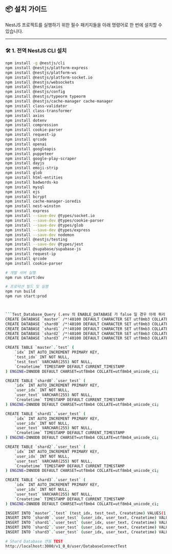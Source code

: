 ## 📦 설치 가이드

NestJS 프로젝트를 실행하기 위한 필수 패키지들을 아래 명령어로 한 번에 설치할 수 있습니다.

---

### 🛠️ 1. 전역 NestJS CLI 설치

```bash
npm install -g @nestjs/cli
npm install @nestjs/platform-express
npm install @nestjs/platform-ws
npm install @nestjs/platform-socket.io
npm install @nestjs/websockets
npm install @nestjs/axios
npm install @nestjs/config
npm install @nestjs/typeorm typeorm
npm install @nestjs/cache-manager cache-manager
npm install class-validator
npm install class-transformer
npm install axios
npm install dotenv
npm install compression
npm install cookie-parser
npm install request-ip
npm install qrcode
npm install openai
npm install googleapis
npm install puppeteer
npm install google-play-scraper
npm install dayjs
npm install emoji-strip
npm install glob
npm install html-entities
npm install badwords-ko
npm install mysql
npm install ejs
npm install bcrypt
npm install cache-manager-ioredis
npm install nest-winston
npm install express
npm install --save-dev @types/socket.io
npm install --save-dev @types/cookie-parser
npm install --save-dev @types/glob
npm install --save-dev @types/express
npm install --save-dev nodemon
npm install @nestjs/testing
npm install --save-dev @types/jest
npm install @supabase/supabase-js
npm install request-ip
npm install qrcode
npm install cookie-parser

# 개발 서버 실행
npm run start:dev

# 프로덕션 빌드 및 실행
npm run build
npm run start:prod



```Test_Database_Query (.env 의 ENABLE_DATABASE 가 false 일 경우 아래 쿼리 사용 안해도 무방함.)
CREATE DATABASE `master` /*!40100 DEFAULT CHARACTER SET utf8mb3 COLLATE utf8mb3_general_ci */;
CREATE DATABASE `shard0` /*!40100 DEFAULT CHARACTER SET utf8mb3 COLLATE utf8mb3_general_ci */;
CREATE DATABASE `shard1` /*!40100 DEFAULT CHARACTER SET utf8mb3 COLLATE utf8mb3_general_ci */;
CREATE DATABASE `shard2` /*!40100 DEFAULT CHARACTER SET utf8mb3 COLLATE utf8mb3_general_ci */;
CREATE DATABASE `shard3` /*!40100 DEFAULT CHARACTER SET utf8mb3 COLLATE utf8mb3_general_ci */;

CREATE TABLE `master`.`test` (
    `idx` INT AUTO_INCREMENT PRIMARY KEY,
    `test_idx` INT NOT NULL,
    `test_text` VARCHAR(255) NOT NULL,
    `Createtime` TIMESTAMP DEFAULT CURRENT_TIMESTAMP
) ENGINE=INNODB DEFAULT CHARSET=utf8mb4 COLLATE=utf8mb4_unicode_ci;

CREATE TABLE `shard0`.`user_test` (
    `idx` INT AUTO_INCREMENT PRIMARY KEY,
    `user_idx` INT NOT NULL,
    `user_text` VARCHAR(255) NOT NULL,
    `Createtime` TIMESTAMP DEFAULT CURRENT_TIMESTAMP
) ENGINE=INNODB DEFAULT CHARSET=utf8mb4 COLLATE=utf8mb4_unicode_ci;

CREATE TABLE `shard1`.`user_test` (
    `idx` INT AUTO_INCREMENT PRIMARY KEY,
    `user_idx` INT NOT NULL,
    `user_text` VARCHAR(255) NOT NULL,
    `Createtime` TIMESTAMP DEFAULT CURRENT_TIMESTAMP
) ENGINE=INNODB DEFAULT CHARSET=utf8mb4 COLLATE=utf8mb4_unicode_ci;

CREATE TABLE `shard2`.`user_test` (
    `idx` INT AUTO_INCREMENT PRIMARY KEY,
    `user_idx` INT NOT NULL,
    `user_text` VARCHAR(255) NOT NULL,
    `Createtime` TIMESTAMP DEFAULT CURRENT_TIMESTAMP
) ENGINE=INNODB DEFAULT CHARSET=utf8mb4 COLLATE=utf8mb4_unicode_ci;

CREATE TABLE `shard3`.`user_test` (
    `idx` INT AUTO_INCREMENT PRIMARY KEY,
    `user_idx` INT NOT NULL,
    `user_text` VARCHAR(255) NOT NULL,
    `Createtime` TIMESTAMP DEFAULT CURRENT_TIMESTAMP
) ENGINE=INNODB DEFAULT CHARSET=utf8mb4 COLLATE=utf8mb4_unicode_ci;

INSERT INTO `master`.`test` (test_idx, test_text, Createtime) VALUES(1, 'master_table connect!', NOW());
INSERT INTO `shard0`.`user_test` (user_idx, user_text, Createtime) VALUES(1, 'user 0 table connect!', NOW());
INSERT INTO `shard1`.`user_test` (user_idx, user_text, Createtime) VALUES(1, 'user 1 table connect!', NOW());
INSERT INTO `shard2`.`user_test` (user_idx, user_text, Createtime) VALUES(1, 'user 2 table connect!', NOW());
INSERT INTO `shard3`.`user_test` (user_idx, user_text, Createtime) VALUES(1, 'user 3 table connect!', NOW());

# Shard Database 연동 TEST
http://localhost:3000/v1_0_0/user/DatabaseConnectTest